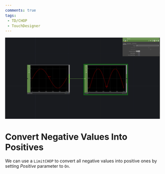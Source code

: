 ```yaml
---
comments: true
tags:
 - TD/CHOP
 - TouchDesigner
---
```


![Retrigger Delay](../img/ConvertNegativeValuesToPositive.png)

# Convert Negative Values Into Positives
We can use a `LimitCHOP` to convert all negative values into positive ones by setting *Positive* parameter to `On`.